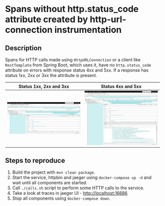 # Spans without http.status_code attribute created by http-url-connection instrumentation

## Description

Spans for HTTP calls made using `HttpURLConnection` or a client like `RestTemplate` from Spring Boot, which uses it, have no `http.status_code` attribute on errors with response status 4xx and 5xx. If a response has status 1xx, 2xx or 3xx the attribute is present.

| **Status 1xx, 2xx and 3xx**          | **Status 4xx and 5xx**               |
| ------------------------------------ | ------------------------------------ |
| ![](screenshots/http-status-200.png) | ![](screenshots/http-status-500.png) |

## Steps to reproduce

1. Build the project with `mvn clean package`.
2. Start the service, httpbin and jaeger using `docker-compose up -d` and wait until all components are started.
3. Call `./calls.sh` script to perform some HTTP calls to the service.
4. Take a look at traces in jaeger UI - [http://localhost:16686](http://localhost:16686).
5. Stop all components using `docker-compose down`.
